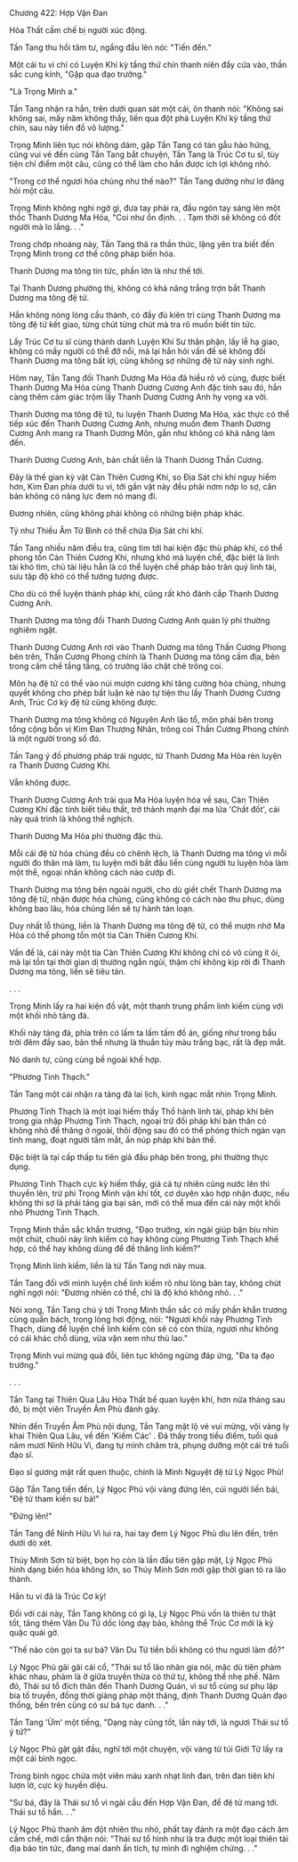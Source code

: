 




Chương 422: Hợp Vận Đan


Hỏa Thất cấm chế bị người xúc động.

Tần Tang thu hồi tâm tư, ngẩng đầu lên nói: "Tiến đến."

Một cái tu vi chỉ có Luyện Khí kỳ tầng thứ chín thanh niên đẩy cửa vào, thần sắc cung kính, "Gặp qua đạo trưởng."

"Là Trọng Minh a."

Tần Tang nhận ra hắn, trên dưới quan sát một cái, ôn thanh nói: "Không sai không sai, mấy năm không thấy, liền qua đột phá Luyện Khí kỳ tầng thứ chín, sau này tiền đồ vô lượng."

Trọng Minh liên tục nói không dám, gặp Tần Tang có tán gẫu hào hứng, cũng vui vẻ đến cùng Tần Tang bắt chuyện, Tần Tang là Trúc Cơ tu sĩ, tùy tiện chỉ điểm một câu, cũng có thể làm cho hắn được ích lợi không nhỏ.

"Trong cơ thể ngươi hỏa chủng như thế nào?" Tần Tang dường như lơ đãng hỏi một câu.

Trọng Minh không nghi ngờ gì, đưa tay phải ra, đầu ngón tay sáng lên một thốc Thanh Dương Ma Hỏa, "Coi như ổn định. . . Tạm thời sẽ không có đốt người mà lo lắng. . ."

Trong chớp nhoáng này, Tần Tang thả ra thần thức, lặng yên tra biết đến Trọng Minh trong cơ thể công pháp biến hóa.

Thanh Dương ma tông tin tức, phần lớn là như thế tới.

Tại Thanh Dương phường thị, không có khả năng trắng trợn bắt Thanh Dương ma tông đệ tử.

Hắn không nóng lòng cầu thành, có đầy đủ kiên trì cùng Thanh Dương ma tông đệ tử kết giao, từng chút từng chút mà tra rõ muốn biết tin tức.

Lấy Trúc Cơ tu sĩ cùng thành danh Luyện Khí Sư thân phận, lấy lễ hạ giao, không có mấy người có thể đỡ nổi, mà lại hắn hỏi vấn đề sẽ không đối Thanh Dương ma tông bất lợi, cũng không sợ những đệ tử này sinh nghi.

Hôm nay, Tần Tang đối Thanh Dương Ma Hỏa đã hiểu rõ vô cùng, được biết Thanh Dương Ma Hỏa cùng Thanh Dương Cương Anh đặc tính sau đó, hắn càng thêm cảm giác trộm lấy Thanh Dương Cương Anh hy vọng xa vời.

Thanh Dương ma tông đệ tử, tu luyện Thanh Dương Ma Hỏa, xác thực có thể tiếp xúc đến Thanh Dương Cương Anh, nhưng muốn đem Thanh Dương Cương Anh mang ra Thanh Dương Môn, gần như không có khả năng làm đến.

Thanh Dương Cương Anh, bản chất liền là Thanh Dương Thần Cương.

Đây là thế gian kỳ vật Càn Thiên Cương Khí, so Địa Sát chi khí nguy hiểm hơn, Kim Đan phía dưới tu vi, tới gần vật này đều phải nơm nớp lo sợ, căn bản không có năng lực đem nó mang đi.

Đương nhiên, cũng không phải không có những biện pháp khác.

Tỷ như Thiếu Âm Từ Bình có thể chứa Địa Sát chi khí.

Tần Tang nhiều năm điều tra, cũng tìm tới hai kiện đặc thù pháp khí, có thể phong tồn Càn Thiên Cương Khí, nhưng khó mà luyện chế, đặc biệt là linh tài khó tìm, chủ tài liệu hẳn là có thể luyện chế pháp bảo trân quý linh tài, sưu tập độ khó có thể tưởng tượng được.

Cho dù có thể luyện thành pháp khí, cũng rất khó đánh cắp Thanh Dương Cương Anh.

Thanh Dương ma tông đối Thanh Dương Cương Anh quản lý phi thường nghiêm ngặt.

Thanh Dương Cương Anh rơi vào Thanh Dương ma tông Thần Cương Phong bên trên, Thần Cương Phong chính là Thanh Dương ma tông cấm địa, bên trong cấm chế tầng tầng, có trưởng lão chặt chẽ trông coi.

Môn hạ đệ tử có thể vào núi mượn cương khí tăng cường hỏa chủng, nhưng quyết không cho phép bất luận kẻ nào tự tiện thu lấy Thanh Dương Cương Anh, Trúc Cơ kỳ đệ tử cũng không được.

Thanh Dương ma tông không có Nguyên Anh lão tổ, môn phái bên trong tổng cộng bốn vị Kim Đan Thượng Nhân, trông coi Thần Cương Phong chính là một người trong số đó.

Tần Tang ý đồ phương pháp trái ngược, từ Thanh Dương Ma Hỏa rèn luyện ra Thanh Dương Cương Khí.

Vẫn không được.

Thanh Dương Cương Anh trải qua Ma Hỏa luyện hóa về sau, Càn Thiên Cương Khí đặc tính biết tiêu thất, trở thành mạnh đại ma lửa 'Chất đốt', cái này quá trình là không thể nghịch.

Thanh Dương Ma Hỏa phi thường đặc thù.

Mỗi cái đệ tử hỏa chủng đều có chênh lệch, là Thanh Dương ma tông vì mỗi người đo thân mà làm, tu luyện mới bắt đầu liền cùng người tu luyện hòa làm một thể, ngoại nhân không cách nào cướp đi.

Thanh Dương ma tông bên ngoài người, cho dù giết chết Thanh Dương ma tông đệ tử, nhận được hỏa chủng, cũng không có cách nào thu phục, dùng không bao lâu, hỏa chủng liền sẽ tự hành tán loạn.

Duy nhất lỗ thủng, liền là Thanh Dương ma tông đệ tử, có thể mượn nhờ Ma Hỏa có thể phong tồn một tia Càn Thiên Cương Khí.

Vấn đề là, cái này một tia Càn Thiên Cương Khí không chỉ có vô cùng ít ỏi, mà lại tồn tại thời gian dị thường ngắn ngủi, thậm chí không kịp rời đi Thanh Dương ma tông, liền sẽ tiêu tán.

. . .

Trọng Minh lấy ra hai kiện đồ vật, một thanh trung phẩm linh kiếm cùng với một khối nhỏ tảng đá.

Khối này tảng đá, phía trên có lấm ta lấm tấm đồ án, giống như trong bầu trời đêm đầy sao, bản thể nhưng là thuần túy màu trắng bạc, rất là đẹp mắt.

Nó danh tự, cũng cùng bề ngoài khế hợp.

"Phương Tinh Thạch."

Tần Tang một cái nhận ra tảng đá lai lịch, kinh ngạc mắt nhìn Trọng Minh.

Phương Tinh Thạch là một loại hiếm thấy Thổ hành linh tài, pháp khí bên trong gia nhập Phương Tinh Thạch, ngoại trừ đối pháp khí bản thân có không nhỏ đề thăng ở ngoài, thôi động sau đó có thể phóng thích ngàn vạn tinh mang, đoạt người tầm mắt, ẩn núp pháp khí bản thể.

Đặc biệt là tại cấp thấp tu tiên giả đấu pháp bên trong, phi thường thực dụng.

Phương Tinh Thạch cực kỳ hiếm thấy, giá cả tự nhiên cũng nước lên thì thuyền lên, trừ phi Trọng Minh vận khí tốt, cơ duyên xảo hợp nhận được, nếu không thì sợ là phải táng gia bại sản, mới có thể mua đến cái này một khối nhỏ Phương Tinh Thạch.

Trọng Minh thần sắc khẩn trương, "Đạo trưởng, xin ngài giúp bận bịu nhìn một chút, chuôi này linh kiếm có hay không cùng Phương Tinh Thạch khế hợp, có thể hay không dùng để đề thăng linh kiếm?"

Trọng Minh linh kiếm, liền là từ Tần Tang nơi này mua.

Tần Tang đối với mình luyện chế linh kiếm rõ như lòng bàn tay, không chút nghĩ ngợi nói: "Đương nhiên có thể, chỉ là độ khó không nhỏ. . ."

Nói xong, Tần Tang chú ý tới Trọng Minh thần sắc có mấy phần khẩn trương cùng quẫn bách, trong lòng hơi động, nói: "Ngươi khối này Phương Tinh Thạch, dùng để luyện chế linh kiếm còn sẽ có còn thừa, ngươi như không có cái khác chỗ dùng, vừa vặn xem như thù lao."

Trọng Minh vui mừng quá đỗi, liên tục không ngừng đáp ứng, "Đa tạ đạo trưởng."

. . .

Tần Tang tại Thiên Qua Lâu Hỏa Thất bế quan luyện khí, hơn nửa tháng sau đó, bị một viên Truyền Âm Phù đánh gãy.

Nhìn đến Truyền Âm Phù nội dung, Tần Tang mặt lộ vẻ vui mừng, vội vàng ly khai Thiên Qua Lâu, về đến 'Kiếm Các' . Đã thấy trong tiểu điếm, tuổi quá năm mươi Ninh Hữu Vi, đang tự mình châm trà, phụng dưỡng một cái trẻ tuổi đạo sĩ.

Đạo sĩ gương mặt rất quen thuộc, chính là Minh Nguyệt đệ tử Lý Ngọc Phủ!

Gặp Tần Tang tiến đến, Lý Ngọc Phủ vội vàng đứng lên, cúi người liền bái, "Đệ tử tham kiến sư bá!"

"Đứng lên!"

Tần Tang để Ninh Hữu Vi lui ra, hai tay đem Lý Ngọc Phủ dìu lên đến, trên dưới dò xét.

Thúy Minh Sơn từ biệt, bọn họ còn là lần đầu tiên gặp mặt, Lý Ngọc Phủ hình dạng biến hóa không lớn, so Thúy Minh Sơn mới gặp thời gian tỏ ra lão thành.

Hắn tu vi đã là Trúc Cơ kỳ!

Đối với cái này, Tần Tang không có gì lạ, Lý Ngọc Phủ vốn là thiên tư thật tốt, tăng thêm Vân Du Tử dốc lòng dạy bảo, không thể Trúc Cơ mới là kỳ quặc quái gở.

"Thế nào còn gọi ta sư bá? Vân Du Tử tiền bối không có thu ngươi làm đồ?"

Lý Ngọc Phủ gãi gãi cái cổ, "Thái sư tổ lão nhân gia nói, mặc dù tiên phàm khác nhau, phàm là ở giữa truyền thừa có thứ tự, không thể nhẹ phế. Năm đó, Thái sư tổ đích thân đến Thanh Dương Quán, vì sư tổ cùng sư phụ lập bia tố truyền, đồng thời giảng pháp một tháng, định Thanh Dương Quán đạo thống, bên trên cũng có sư bá tục danh. . ."

Tần Tang 'Ừm' một tiếng, "Dạng này cũng tốt, lần này tới, là ngươi Thái sư tổ ý tứ?"

Lý Ngọc Phủ gật gật đầu, nghĩ tới một chuyện, vội vàng từ túi Giới Tử lấy ra một cái bình ngọc.

Trong bình ngọc chứa một viên màu xanh nhạt linh đan, trên đan tiên khí lượn lờ, cực kỳ huyền diệu.

"Sư bá, đây là Thái sư tổ vì ngài cầu đến Hợp Vận Đan, để đệ tử mang tới. Thái sư tổ hắn. . ."

Lý Ngọc Phủ thanh âm đột nhiên thu nhỏ, phất tay đánh ra một đạo cách âm cấm chế, mới cẩn thận nói: "Thái sư tổ hình như là tra được một loại thiên tài địa bảo tin tức, đang mai danh ẩn tích, tự mình đi nghiệm chứng. . ."




